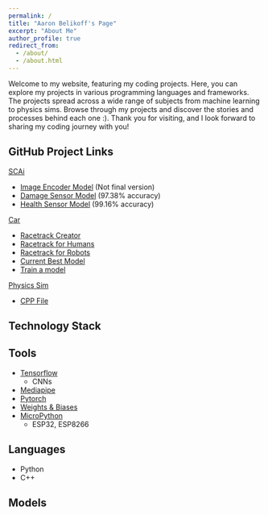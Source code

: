 ```yaml
---
permalink: /
title: "Aaron Belikoff's Page"
excerpt: "About Me"
author_profile: true
redirect_from: 
  - /about/
  - /about.html
---
```


Welcome to my website, featuring my coding projects. Here, you can explore my projects in various programming languages and frameworks. The projects spread across a wide range of subjects from machine learning to physics sims. Browse through my projects and discover the stories and processes behind each one :). Thank you for visiting, and I look forward to sharing my coding journey with you!  

GitHub Project Links
-----
[SCAi](https://github.com/EndeavoringOrb/SCAI)  
- [Image Encoder Model](https://github.com/EndeavoringOrb/SCAI/blob/main/autoencoders/autoencoder_E0.h5) (Not final version)  
- [Damage Sensor Model](https://github.com/EndeavoringOrb/SCAI/blob/main/dmg_models/dmg_model35.h5) (97.38% accuracy)  
- [Health Sensor Model](https://github.com/EndeavoringOrb/SCAI/blob/main/health_models/health_model105.h5) (99.16% accuracy)  

[Car](https://github.com/EndeavoringOrb/RL_car)  
- [Racetrack Creator](https://github.com/EndeavoringOrb/RL_car/blob/main/make_racecourse.py)  
- [Racetrack for Humans](https://github.com/EndeavoringOrb/RL_car/blob/main/car_racing.py)  
- [Racetrack for Robots](https://github.com/EndeavoringOrb/RL_car/blob/main/car_racing_test.py)  
- [Current Best Model](https://github.com/EndeavoringOrb/RL_car/blob/main/ppo_model6/94208.zip)  
- [Train a model](https://github.com/EndeavoringOrb/RL_car/blob/main/SB3train.py)

[Physics Sim](https://github.com/EndeavoringOrb/simple_physics)
- [CPP File](https://raw.githubusercontent.com/EndeavoringOrb/simple_physics/master/balls.cpp)  


Technology Stack
-----
## Tools
- [Tensorflow]()
  - CNNs  
- [Mediapipe](link)  
- [Pytorch]()  
- [Weights & Biases]()  
- [MicroPython]()  
  - ESP32, ESP8266
## Languages
- Python  
- C++  
## Models